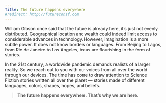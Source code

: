 ```yaml
---
Title: The future happens everywhere
#redirect: http://futureconsf.com
---
```

William Gibson once said that the future is already here, it’s just not evenly distributed. Geographical location and wealth could indeed limit access to considerable advances in technology. However, imagination is a more subtle power. It does not know borders or languages. From Beijing to Lagos, from Rio de Janeiro to Los Angeles, ideas are flourishing in the form of stories.

In the 21st century, a worldwide pandemic demands realists of a larger reality. So we reach out to you with our voices from all over the world through our devices. The time has come to draw attention to Science Fiction stories written all over the planet — stories made of different languages, colors, shapes, hopes, and beliefs. 

>**The future happens everywhere. That’s why we are here.**
